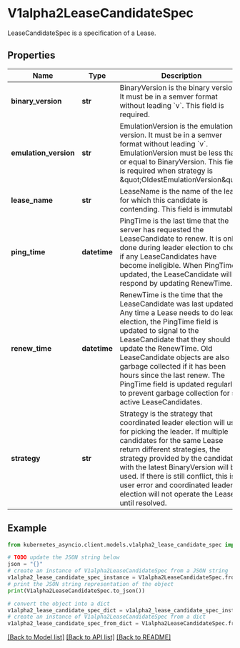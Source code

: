 # V1alpha2LeaseCandidateSpec

LeaseCandidateSpec is a specification of a Lease.

## Properties

Name | Type | Description | Notes
------------ | ------------- | ------------- | -------------
**binary_version** | **str** | BinaryVersion is the binary version. It must be in a semver format without leading &#x60;v&#x60;. This field is required. | 
**emulation_version** | **str** | EmulationVersion is the emulation version. It must be in a semver format without leading &#x60;v&#x60;. EmulationVersion must be less than or equal to BinaryVersion. This field is required when strategy is \&quot;OldestEmulationVersion\&quot; | [optional] 
**lease_name** | **str** | LeaseName is the name of the lease for which this candidate is contending. This field is immutable. | 
**ping_time** | **datetime** | PingTime is the last time that the server has requested the LeaseCandidate to renew. It is only done during leader election to check if any LeaseCandidates have become ineligible. When PingTime is updated, the LeaseCandidate will respond by updating RenewTime. | [optional] 
**renew_time** | **datetime** | RenewTime is the time that the LeaseCandidate was last updated. Any time a Lease needs to do leader election, the PingTime field is updated to signal to the LeaseCandidate that they should update the RenewTime. Old LeaseCandidate objects are also garbage collected if it has been hours since the last renew. The PingTime field is updated regularly to prevent garbage collection for still active LeaseCandidates. | [optional] 
**strategy** | **str** | Strategy is the strategy that coordinated leader election will use for picking the leader. If multiple candidates for the same Lease return different strategies, the strategy provided by the candidate with the latest BinaryVersion will be used. If there is still conflict, this is a user error and coordinated leader election will not operate the Lease until resolved. | 

## Example

```python
from kubernetes_asyncio.client.models.v1alpha2_lease_candidate_spec import V1alpha2LeaseCandidateSpec

# TODO update the JSON string below
json = "{}"
# create an instance of V1alpha2LeaseCandidateSpec from a JSON string
v1alpha2_lease_candidate_spec_instance = V1alpha2LeaseCandidateSpec.from_json(json)
# print the JSON string representation of the object
print(V1alpha2LeaseCandidateSpec.to_json())

# convert the object into a dict
v1alpha2_lease_candidate_spec_dict = v1alpha2_lease_candidate_spec_instance.to_dict()
# create an instance of V1alpha2LeaseCandidateSpec from a dict
v1alpha2_lease_candidate_spec_from_dict = V1alpha2LeaseCandidateSpec.from_dict(v1alpha2_lease_candidate_spec_dict)
```
[[Back to Model list]](../README.md#documentation-for-models) [[Back to API list]](../README.md#documentation-for-api-endpoints) [[Back to README]](../README.md)


